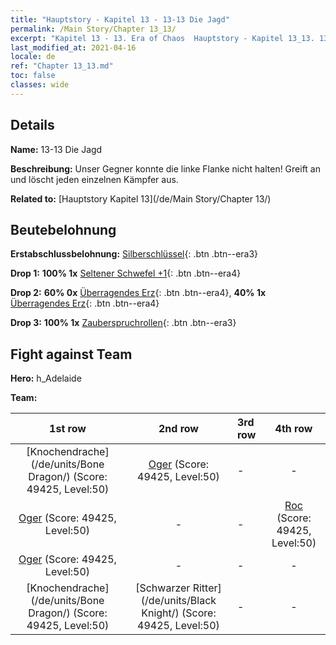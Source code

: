 ```yaml
---
title: "Hauptstory - Kapitel 13 - 13-13 Die Jagd"
permalink: /Main Story/Chapter 13_13/
excerpt: "Kapitel 13 - 13. Era of Chaos  Hauptstory - Kapitel 13_13. 13-13 Die Jagd"
last_modified_at: 2021-04-16
locale: de
ref: "Chapter 13_13.md"
toc: false
classes: wide
---
```


## Details

 **Name:** 13-13 Die Jagd

 **Beschreibung:** Unser Gegner konnte die linke Flanke nicht halten! Greift an und löscht jeden einzelnen Kämpfer aus.

 **Related to:** [Hauptstory Kapitel 13](/de/Main Story/Chapter 13/)

## Beutebelohnung

 **Erstabschlussbelohnung:** [Silberschlüssel](/de/Items/con_693/){: .btn .btn--era3}

 **Drop 1:** **100% 1x** [Seltener Schwefel +1](/de/Items/mat_43/){: .btn .btn--era4}

 **Drop 2:** **60% 0x** [Überragendes Erz](/de/Items/mat_33/){: .btn .btn--era4}, **40% 1x** [Überragendes Erz](/de/Items/mat_33/){: .btn .btn--era4}

 **Drop 3:** **100% 1x** [Zauberspruchrollen](/de/Items/con_694/){: .btn .btn--era3}


## Fight against Team
 **Hero:** h_Adelaide

 **Team:**


  | 1st row | 2nd row | 3rd row | 4th row |
  |:----:|:----:|:----|:----:|
  | [Knochendrache](/de/units/Bone Dragon/) (Score: 49425, Level:50)  | [Oger](/de/units/Ogre/) (Score: 49425, Level:50)  | - | - |
  | [Oger](/de/units/Ogre/) (Score: 49425, Level:50)  | - | - | [Roc](/de/units/Roc/) (Score: 49425, Level:50)  |
  | [Oger](/de/units/Ogre/) (Score: 49425, Level:50)  | - | - | - |
  | [Knochendrache](/de/units/Bone Dragon/) (Score: 49425, Level:50)  | [Schwarzer Ritter](/de/units/Black Knight/) (Score: 49425, Level:50)  | - | - |


